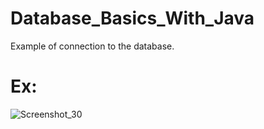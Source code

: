 # Database_Basics_With_Java
Example of connection to the database.


# Ex:

![Screenshot_30](https://user-images.githubusercontent.com/38273600/55571306-ac4c0300-56db-11e9-96c6-5f005a4d932f.png)
